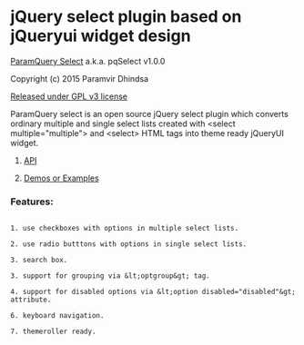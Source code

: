 jQuery select plugin based on jQueryui widget design
==================================================
[ParamQuery Select](http://paramquery.com/select) a.k.a. pqSelect v1.0.0

Copyright (c) 2015 Paramvir Dhindsa 

[Released under GPL v3 license](http://paramquery.com/license)
 
ParamQuery select is an open source jQuery select plugin which converts ordinary multiple and single select lists created with &lt;select multiple="multiple"&gt; and &lt;select&gt; HTML tags into theme ready jQueryUI widget.

1. [API](http://paramquery.com/api/select)

2. [Demos or Examples](http://paramquery.com/select)

### Features:

```

1. use checkboxes with options in multiple select lists.

2. use radio butttons with options in single select lists.

3. search box.

3. support for grouping via &lt;optgroup&gt; tag.

4. support for disabled options via &lt;option disabled="disabled"&gt; attribute.

6. keyboard navigation.

7. themeroller ready.
